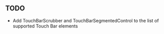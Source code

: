 ## TODO
*   Add TouchBarScrubber and TouchBarSegmentedControl to the list of supported Touch Bar elements
